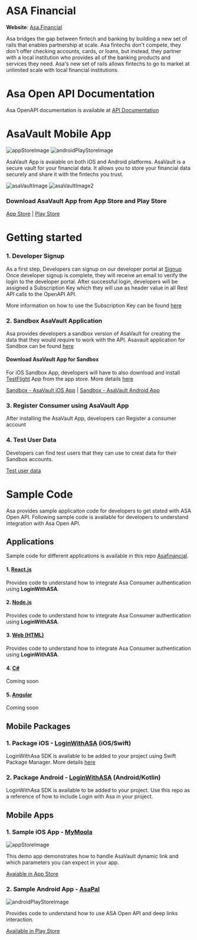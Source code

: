 # ASA Financial 
**Website**: [Asa.Financial](https://asa.financial)

Asa bridges the gap between fintech and banking by building a new set of rails that enables partnership at scale. Asa fintechs don't compete, they don't offer checking accounts, cards, or loans, but instead, they partner with a local institution who provides all of the banking products and services they need. Asa's new set of rails allows fintechs to go to market at unlimited scale with local financial institutions.

# Asa Open API Documentation

Asa OpenAPI documentation is available at  [API Documentation](https://docs.asavault.com)


# AsaVault Mobile App 

![appStoreImage]
![androidPlayStoreImage]

AsaVault App is avaiable on both iOS and Android platforms. AsaVault is a secure vault for your financial data. It allows you to store your financial data securely and share it with the fintechs you trust.

![asaVaultImage]  ![asaVaultImage2](https://play-lh.googleusercontent.com/05jQsYzznRV0RdeSMfffMcX8HJe3tEGf2upjZ_e1ab_QxhX8eGfokph7Z8SrNiHd744=w526-h296-rw)

### Download AsaVault App from App Store and Play Store

 [App Store](https://apps.apple.com/us/app/asa-vault/id1571780833)  | [Play Store](https://play.google.com/store/apps/details?id=com.asa.vault)



# Getting started

### 1. Developer Signup 

As a first step, Developers can signup on our developer portal at  [Signup](https://developer.asavault.com)
Once developer signup is complete, they will receive an email to verify the login to the developer portal.
After successful login, developers will be assigned a Subscription Key which they will use as header value in all Rest API calls to the OpenAPI API. 

More information on how to use the Subscription Key can be found [here](https://docs.asavault.com/#prerequisites)

### 2. Sandbox AsaVault Application

Asa provides developers a sandbox version of AsaVault for creating the data that they would require to work with the API.  Asavault application for Sandbox can be found [here](https://github.com/ASAFINANCIAL/asavaultmobileapp)

#### Download AsaVault App for Sandbox

For iOS Sandbox App, developers will have to also download and install [TestFlight](https://apps.apple.com/us/app/testflight/id899247664) App from the app store.
More details [here](https://testflight.apple.com/join/s55hZBcs)

 [Sandbox - AsaVault iOS App](https://testflight.apple.com/join/s55hZBcs) | [Sandbox - AsaVault Android App](https://github.com/ASAFINANCIAL/asavaultmobileapp/blob/main/asavault.sandbox.v118.20250213.apk?download=)


### 3. Register Consumer using AsaVault App

After installing the AsaVault App, developers can Register a consumer account 


### 4. Test User Data

Developers can find test users that they can use to creat data for their Sandbox accounts. 

[Test user data](https://docs.asavault.com/#test-user-data)


# Sample Code

Asa provides sample applicaiton code for developers to get stated with ASA Open API. Following sample code is available for developers to understand integration with Asa Open API.

## Applications
Sample code for different applications is available in this repo [Asafinancial](https://github.com/ASAFINANCIAL/Asafinancial).


#### 1. [React.js](https://github.com/ASAFINANCIAL/Asafinancial/tree/main/React/asa-react)
Provides code to understand how to integrate Asa Consumer authentication using **LoginWithASA**.

#### 2. [Node.js](https://github.com/ASAFINANCIAL/Asafinancial/tree/main/NodeJS) 
Provides code to understand how to integrate Asa Consumer authentication using **LoginWithASA**.

#### 3. [Web (HTML)](https://github.com/ASAFINANCIAL/Asafinancial/tree/main/WEB) 
Provides code to understand how to integrate Asa Consumer authentication using **LoginWithASA**.

#### 4. [C#](https://github.com/ASAFINANCIAL/asa-client-samples/tree/main/C%23)
Coming soon

#### 5. [Angular](https://github.com/ASAFINANCIAL/asa-client-samples/tree/main/Angular)
Coming soon

## Mobile Packages

### 1. Package iOS - [LoginWithASA](https://github.com/ASAFINANCIAL/LoginWithASA) (iOS/Swift)
LoginWithAsa SDK is available to be added to your project using Swift Package Manager. More details [here](https://developer.apple.com/documentation/xcode/adding-package-dependencies-to-your-app)

### 2. Package Android - [LoginWithASA](https://github.com/ASAFINANCIAL/login-with-asa) (Android/Kotlin)
LoginWithAsa SDK is available to be added to your project. Use this repo as a reference of how to include Login with Asa in your project.


## Mobile Apps

### 1. Sample iOS App - [MyMoola](https://github.com/ASAFINANCIAL/MyMoola)

![appStoreImage]

This demo app demonstrates how to handle AsaVault dynamic link and which parameters you can expect in your app.

[Avaiable in App Store](https://apps.apple.com/us/app/my-moola/id1595626159)

### 2. Sample Android App - [AsaPal](https://github.com/ASAFINANCIAL/AsaPalExample)

![androidPlayStoreImage]

Provides code to understand how to use ASA Open API and deep links interaction.

[Available in Play Store](https://play.google.com/store/apps/details?id=com.asa.pal&hl=en_US)

[appStoreImage]: https://asa.financial/images/apple-store.png
[androidPlayStoreImage]: https://asa.financial/images/google-play.png
[appStoreLink]: https://apps.apple.com/us/app/asa-vault/id1571780833
[asaVaultImage]: https://play-lh.googleusercontent.com/Wp7wC8LWEangYw7-EkklgiKCklNBmiLWICbfir9g_kj2L54IxZmywWsPoTcmDgHGc4s=w526-h296-rw
[asaVaultImage2]: https://play-lh.googleusercontent.com/05jQsYzznRV0RdeSMfffMcX8HJe3tEGf2upjZ_e1ab_QxhX8eGfokph7Z8SrNiHd744=w526-h296-rw
